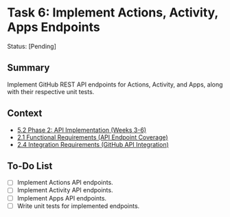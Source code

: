 # Task 6: Implement Actions, Activity, Apps Endpoints

Status: [Pending]

## Summary
Implement GitHub REST API endpoints for Actions, Activity, and Apps, along with their respective unit tests.

## Context
*   [5.2 Phase 2: API Implementation (Weeks 3-6)](github-api-mcp-comprehensive-plan.md#52-phase-2-api-implementation-weeks-3-6)
*   [2.1 Functional Requirements (API Endpoint Coverage)](github-api-mcp-comprehensive-plan.md#21-functional-requirements)
*   [2.4 Integration Requirements (GitHub API Integration)](github-api-mcp-comprehensive-plan.md#24-integration-requirements)

## To-Do List
*   [ ] Implement Actions API endpoints.
*   [ ] Implement Activity API endpoints.
*   [ ] Implement Apps API endpoints.
*   [ ] Write unit tests for implemented endpoints.